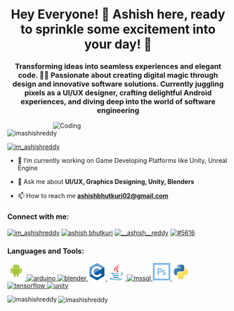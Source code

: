 <h1 align="center">Hey Everyone! 🌟 Ashish here, ready to sprinkle some excitement into your day! 🚀</h1>
<h3 align="center">Transforming ideas into seamless experiences and elegant code. 🎨✨ Passionate about creating digital magic through design and innovative software solutions. Currently juggling pixels as a UI/UX designer, crafting delightful Android experiences, and diving deep into the world of software engineering</h3>
<img align="right" alt="Coding" width="400" src="https://external-content.duckduckgo.com/iu/?u=https%3A%2F%2Fcdn.dribbble.com%2Fusers%2F2131993%2Fscreenshots%2F4948736%2Fthoughtworks-gif_dribbble.gif&f=1&nofb=1&ipt=c52e76d784924e89ff559436213afc261ddf308f50d6a0021c24c73117ea8ea7&ipo=images">

<p align="left"> <img src="https://komarev.com/ghpvc/?username=imashishreddy&label=Profile%20views&color=0e75b6&style=flat" alt="imashishreddy" /> </p>

<p align="left"> <a href="https://twitter.com/im_ashishreddy" target="blank"><img src="https://img.shields.io/twitter/follow/im_ashishreddy?logo=twitter&style=for-the-badge" alt="im_ashishreddy" /></a> </p>

- 🔭 I’m currently working on Game Developing Platforms like Unity, Unreal Engine

- 💬 Ask me about **UI/UX, Graphics Designing, Unity, Blenders**

- 📫 How to reach me **ashishbhutkuri02@gmail.com**

<h3 align="left">Connect with me:</h3>
<p align="left">
<a href="https://twitter.com/im_ashishreddy" target="blank"><img align="center" src="https://raw.githubusercontent.com/rahuldkjain/github-profile-readme-generator/master/src/images/icons/Social/twitter.svg" alt="im_ashishreddy" height="30" width="40" /></a>
<a href="https://linkedin.com/in/ashish bhutkuri" target="blank"><img align="center" src="https://raw.githubusercontent.com/rahuldkjain/github-profile-readme-generator/master/src/images/icons/Social/linked-in-alt.svg" alt="ashish bhutkuri" height="30" width="40" /></a>
<a href="https://instagram.com/__ashish__reddy" target="blank"><img align="center" src="https://raw.githubusercontent.com/rahuldkjain/github-profile-readme-generator/master/src/images/icons/Social/instagram.svg" alt="__ashish__reddy" height="30" width="40" /></a>
<a href="https://discord.gg/#5616" target="blank"><img align="center" src="https://raw.githubusercontent.com/rahuldkjain/github-profile-readme-generator/master/src/images/icons/Social/discord.svg" alt="#5616" height="30" width="40" /></a>
</p>

<h3 align="left">Languages and Tools:</h3>
<p align="left"> <a href="https://developer.android.com" target="_blank" rel="noreferrer"> <img src="https://raw.githubusercontent.com/devicons/devicon/master/icons/android/android-original-wordmark.svg" alt="android" width="40" height="40"/> </a> <a href="https://www.arduino.cc/" target="_blank" rel="noreferrer"> <img src="https://cdn.worldvectorlogo.com/logos/arduino-1.svg" alt="arduino" width="40" height="40"/> </a> <a href="https://www.blender.org/" target="_blank" rel="noreferrer"> <img src="https://download.blender.org/branding/community/blender_community_badge_white.svg" alt="blender" width="40" height="40"/> </a> <a href="https://www.cprogramming.com/" target="_blank" rel="noreferrer"> <img src="https://raw.githubusercontent.com/devicons/devicon/master/icons/c/c-original.svg" alt="c" width="40" height="40"/> </a> <a href="https://www.java.com" target="_blank" rel="noreferrer"> <img src="https://raw.githubusercontent.com/devicons/devicon/master/icons/java/java-original.svg" alt="java" width="40" height="40"/> </a> <a href="https://www.microsoft.com/en-us/sql-server" target="_blank" rel="noreferrer"> <img src="https://www.svgrepo.com/show/303229/microsoft-sql-server-logo.svg" alt="mssql" width="40" height="40"/> </a> <a href="https://www.photoshop.com/en" target="_blank" rel="noreferrer"> <img src="https://raw.githubusercontent.com/devicons/devicon/master/icons/photoshop/photoshop-line.svg" alt="photoshop" width="40" height="40"/> </a> <a href="https://www.python.org" target="_blank" rel="noreferrer"> <img src="https://raw.githubusercontent.com/devicons/devicon/master/icons/python/python-original.svg" alt="python" width="40" height="40"/> </a> <a href="https://www.tensorflow.org" target="_blank" rel="noreferrer"> <img src="https://www.vectorlogo.zone/logos/tensorflow/tensorflow-icon.svg" alt="tensorflow" width="40" height="40"/> </a> <a href="https://unity.com/" target="_blank" rel="noreferrer"> <img src="https://www.vectorlogo.zone/logos/unity3d/unity3d-icon.svg" alt="unity" width="40" height="40"/> </a> </p>

<p><img align="left" src="https://github-readme-stats.vercel.app/api/top-langs?username=imashishreddy&show_icons=true&locale=en&layout=compact" alt="imashishreddy" /></p>

<p>&nbsp;<img align="center" src="https://github-readme-stats.vercel.app/api?username=imashishreddy&show_icons=true&locale=en" alt="imashishreddy" /></p>
